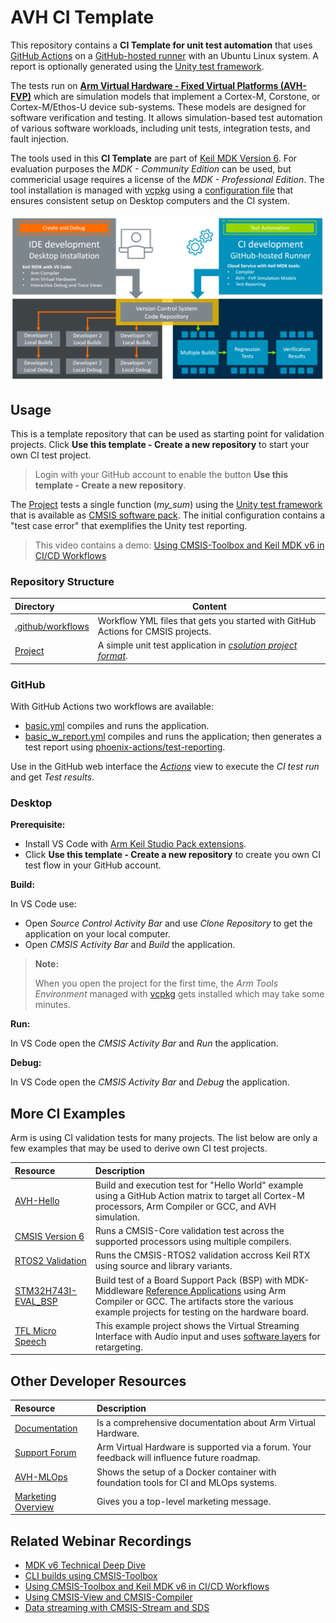 # AVH CI Template

This repository contains a **CI Template for unit test automation** that uses [GitHub Actions](https://github.com/features/actions) on a [GitHub-hosted runner](https://docs.github.com/en/actions/using-github-hosted-runners/about-github-hosted-runners/about-github-hosted-runners) with an Ubuntu Linux system. A report is optionally generated using  the [Unity test framework](https://github.com/MDK-Packs/Unity).

The tests run on [**Arm Virtual Hardware - Fixed Virtual Platforms (AVH-FVP)**](https://arm-software.github.io/AVH/main/simulation/html/index.html) which are simulation models that implement a Cortex-M, Corstone, or Cortex-M/Ethos-U device sub-systems. These models are designed for software verification and testing. It allows simulation-based test automation of various software workloads, including unit tests, integration tests, and fault injection.

The tools used in this **CI Template** are part of [Keil MDK Version 6](https://www.keil.arm.com/keil-mdk/). For evaluation purposes the *MDK - Community Edition* can be used, but commericial usage requires a license of the *MDK - Professional Edition*.
The tool installation is managed with [vcpkg](https://www.keil.arm.com/artifacts/) using a [configuration file](./vcpkg-configuration.json) that ensures consistent setup on Desktop computers and the CI system.

![Create, debug, and test](./create_debug_test.png)

## Usage

This is a template repository that can be used as starting point for validation projects. Click **Use this template - Create a new repository** to start your own CI test project.

> Login with your GitHub account to enable the button **Use this template - Create a new repository**.

The [Project](Project) tests a single function (*my_sum*) using the [Unity test framework](https://github.com/MDK-Packs/Unity) that is available as [CMSIS software pack](https://www.keil.arm.com/packs/unity-arm-packs). The initial configuration contains a "test case error" that exemplifies the Unity test reporting.

> This video contains a demo: [Using CMSIS-Toolbox and Keil MDK v6 in CI/CD Workflows](https://on-demand.arm.com/flow/arm/devhub/sessionCatalog/page/pubSessCatalog/session/1718006126984001DUAn)

### Repository Structure

Directory                     | Content
:-----------------------------|----------
[.github/workflows](.github/workflows) | Workflow YML files that gets you started with GitHub Actions for CMSIS projects.
[Project](Project)                     | A simple unit test application in [*csolution project format*](https://github.com/Open-CMSIS-Pack/cmsis-toolbox).

### GitHub

With GitHub Actions two workflows are available:

- [basic.yml](.github/workflows/basic.yml) compiles and runs the application.
- [basic_w_report.yml](.github/workflows/basic_w_report.yml) compiles and runs the application; then generates a test report using [phoenix-actions/test-reporting](https://github.com/phoenix-actions/test-reporting).

Use in the GitHub web interface the [*Actions*](/../../actions) view to execute the *CI test run* and get *Test results*.

### Desktop

**Prerequisite:**

- Install VS Code with [Arm Keil Studio Pack extensions](https://marketplace.visualstudio.com/items?itemName=Arm.keil-studio-pack).
- Click **Use this template - Create a new repository** to create you own CI test flow in your GitHub account.

**Build:**

In VS Code use:

- Open *Source Control Activity Bar* and use *Clone Repository* to get  the application on your local computer.
- Open *CMSIS Activity Bar* and *Build* the application.

> **Note:**
>
> When you open the project for the first time, the *Arm Tools Environment* managed with [vcpkg](https://www.keil.arm.com/artifacts/) gets installed which may take some minutes.

**Run:**

In VS Code open the *CMSIS Activity Bar* and *Run* the application.

**Debug:**

In VS Code open the *CMSIS Activity Bar* and *Debug* the application.

## More CI Examples

Arm is using CI validation tests for many projects. The list below are only a few examples that may be used to derive own CI test projects.

Resource           | Description
:------------------|:------------------
[AVH-Hello](https://github.com/Arm-Examples/AVH-Hello) | Build and execution test for "Hello World" example using a GitHub Action matrix to target all Cortex-M processors, Arm Compiler or GCC, and AVH simulation.
[CMSIS Version 6](https://github.com/ARM-software/CMSIS_6/actions) | Runs a CMSIS-Core validation test across the supported processors using multiple compilers.
[RTOS2 Validation](https://github.com/ARM-software/CMSIS-RTX/actions) | Runs the CMSIS-RTOS2 validation accross Keil RTX using source and library variants.
[STM32H743I-EVAL_BSP](https://github.com/Open-CMSIS-Pack/STM32H743I-EVAL_BSP) | Build test of a Board Support Pack (BSP) with MDK-Middleware [Reference Applications](https://github.com/Open-CMSIS-Pack/cmsis-toolbox/blob/main/docs/ReferenceApplications.md) using Arm Compiler or GCC. The artifacts store the various example projects for testing on the hardware board.
[TFL Micro Speech](https://github.com/arm-software/AVH-TFLmicrospeech) | This example project shows the Virtual Streaming Interface with Audio input and uses [software layers](https://github.com/Open-CMSIS-Pack/cmsis-toolbox/blob/main/docs/build-overview.md#software-layers) for retargeting.

## Other Developer Resources

Resource           | Description
:------------------|:------------------
[Documentation](https://arm-software.github.io/AVH/main/overview/html/index.html) | Is a comprehensive documentation about Arm Virtual Hardware.
[Support Forum](https://community.arm.com/support-forums/f/arm-virtual-hardware-targets-forum) | Arm Virtual Hardware is supported via a forum. Your feedback will influence future roadmap.
[AVH-MLOps](https://github.com/ARM-software/AVH-MLOps) | Shows the setup of a Docker container with foundation tools for CI and MLOps systems.
[Marketing Overview](https://www.arm.com/virtual-hardware) | Gives you a top-level marketing message.

## Related Webinar Recordings

- [MDK v6 Technical Deep Dive](https://on-demand.arm.com/flow/arm/devhub/sessionCatalog/page/pubSessCatalog/session/1713958336497001CQIR)
- [CLI builds using CMSIS-Toolbox](https://on-demand.arm.com/flow/arm/devhub/sessionCatalog/page/pubSessCatalog/session/1708432622207001feYV)
- [Using CMSIS-Toolbox and Keil MDK v6 in CI/CD Workflows](https://on-demand.arm.com/flow/arm/devhub/sessionCatalog/page/pubSessCatalog/session/1718006126984001DUAn)
- [Using CMSIS-View and CMSIS-Compiler](https://on-demand.arm.com/flow/arm/devhub/sessionCatalog/page/pubSessCatalog/session/1706872120089001ictY)
- [Data streaming with CMSIS-Stream and SDS](https://on-demand.arm.com/flow/arm/devhub/sessionCatalog/page/pubSessCatalog/session/1709221848113001nOU5)
